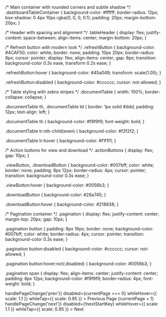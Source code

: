 /* Main container with rounded corners and subtle shadow */
.dashboardTableContainer {
  background-color: #ffffff;
  border-radius: 12px;
  box-shadow: 0 4px 10px rgba(0, 0, 0, 0.1);
  padding: 20px;
  margin-bottom: 20px;
}

/* Header with spacing and alignment */
.tableHeader {
  display: flex;
  justify-content: space-between;
  align-items: center;
  margin-bottom: 20px;
}

/* Refresh button with modern look */
.refreshButton {
  background-color: #4CAF50;
  color: white;
  border: none;
  padding: 10px 20px;
  border-radius: 8px;
  cursor: pointer;
  display: flex;
  align-items: center;
  gap: 8px;
  transition: background-color 0.3s ease, transform 0.2s ease;
}

.refreshButton:hover {
  background-color: #45a049;
  transform: scale(1.05);
}

.refreshButton:disabled {
  background-color: #cccccc;
  cursor: not-allowed;
}

/* Table styling with zebra stripes */
.documentTable {
  width: 100%;
  border-collapse: collapse;
}

.documentTable th, .documentTable td {
  border: 1px solid #ddd;
  padding: 12px;
  text-align: left;
}

.documentTable th {
  background-color: #f9f9f9;
  font-weight: bold;
}

.documentTable tr:nth-child(even) {
  background-color: #f2f2f2;
}

.documentTable tr:hover {
  background-color: #f1f1f1;
}

/* Action buttons for view and download */
.actionButtons {
  display: flex;
  gap: 10px;
}

.viewButton, .downloadButton {
  background-color: #007bff;
  color: white;
  border: none;
  padding: 8px 12px;
  border-radius: 4px;
  cursor: pointer;
  transition: background-color 0.3s ease;
}

.viewButton:hover {
  background-color: #0056b3;
}

.downloadButton {
  background-color: #28a745;
}

.downloadButton:hover {
  background-color: #218838;
}

/* Pagination container */
.pagination {
  display: flex;
  justify-content: center;
  margin-top: 20px;
  gap: 10px;
}

.pagination button {
  padding: 8px 16px;
  border: none;
  background-color: #007bff;
  color: white;
  border-radius: 4px;
  cursor: pointer;
  transition: background-color 0.3s ease;
}

.pagination button:disabled {
  background-color: #cccccc;
  cursor: not-allowed;
}

.pagination button:hover:not(:disabled) {
  background-color: #0056b3;
}

.pagination span {
  display: flex;
  align-items: center;
  justify-content: center;
  padding: 8px 12px;
  background-color: #f9f9f9;
  border-radius: 4px;
  font-weight: bold;
}





<div className={styles.pagination}>
  <motion.button 
    onClick={() => handlePageChange('prev')}
    disabled={currentPage === 0}
    whileHover={{ scale: 1.1 }}
    whileTap={{ scale: 0.95 }}
  >
    Previous
  </motion.button>
  <span>Page {currentPage + 1}</span>
  <motion.button 
    onClick={() => handlePageChange('next')}
    disabled={!nextStartKey}
    whileHover={{ scale: 1.1 }}
    whileTap={{ scale: 0.95 }}
  >
    Next
  </motion.button>
</div>

<div className={styles.actionButtons}>
  <motion.button 
    className={styles.viewButton}
    whileHover={{ scale: 1.1 }}
    whileTap={{ scale: 0.95 }}
    title="View Document"
  >
    <FontAwesomeIcon icon={faEye} />
  </motion.button>
  <motion.button 
    className={styles.downloadButton}
    whileHover={{ scale: 1.1 }}
    whileTap={{ scale: 0.95 }}
    title="Download Document"
  >
    <FontAwesomeIcon icon={faDownload} />
  </motion.button>
</div>
